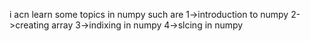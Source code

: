 <!-- here i am learning numpy  -->
i acn learn some topics in numpy such are
1->introduction to numpy
2->creating array 
3->indixing in numpy 
4->slcing in numpy 